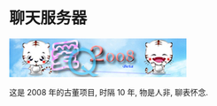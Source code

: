 # 聊天服务器

![logo1](https://github.com/yanmingsohu/IQ_client/blob/master/images/main.jpg)

这是 2008 年的古董项目, 时隔 10 年, 物是人非, 聊表怀念.